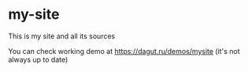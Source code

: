 # my-site
This is my site and all its sources

You can check working demo at https://dagut.ru/demos/mysite (it's not always up to date)
